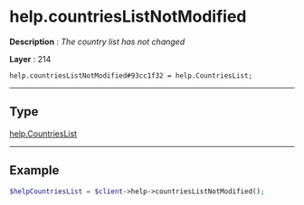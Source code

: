 # help.countriesListNotModified

**Description** : *The country list has not changed*

**Layer** : 214

```tl
help.countriesListNotModified#93cc1f32 = help.CountriesList;
```

---

## Type

[help.CountriesList](type/help.CountriesList)

---

## Example

```php
$helpCountriesList = $client->help->countriesListNotModified();
```